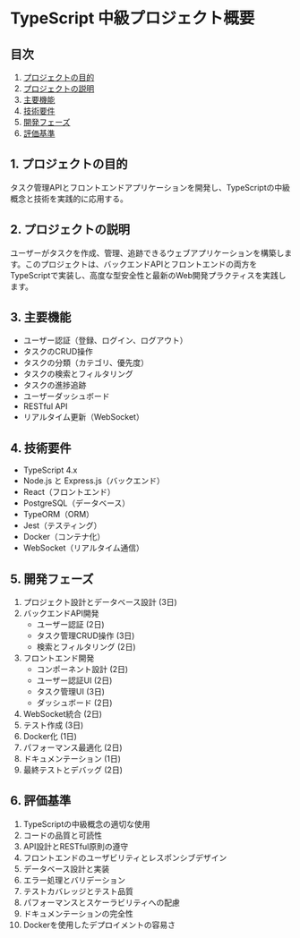 # TypeScript 中級プロジェクト概要

## 目次
1. [プロジェクトの目的](#1-プロジェクトの目的)
2. [プロジェクトの説明](#2-プロジェクトの説明)
3. [主要機能](#3-主要機能)
4. [技術要件](#4-技術要件)
5. [開発フェーズ](#5-開発フェーズ)
6. [評価基準](#6-評価基準)

## 1. プロジェクトの目的

タスク管理APIとフロントエンドアプリケーションを開発し、TypeScriptの中級概念と技術を実践的に応用する。

## 2. プロジェクトの説明

ユーザーがタスクを作成、管理、追跡できるウェブアプリケーションを構築します。このプロジェクトは、バックエンドAPIとフロントエンドの両方をTypeScriptで実装し、高度な型安全性と最新のWeb開発プラクティスを実践します。

## 3. 主要機能

- ユーザー認証（登録、ログイン、ログアウト）
- タスクのCRUD操作
- タスクの分類（カテゴリ、優先度）
- タスクの検索とフィルタリング
- タスクの進捗追跡
- ユーザーダッシュボード
- RESTful API
- リアルタイム更新（WebSocket）

## 4. 技術要件

- TypeScript 4.x
- Node.js と Express.js（バックエンド）
- React（フロントエンド）
- PostgreSQL（データベース）
- TypeORM（ORM）
- Jest（テスティング）
- Docker（コンテナ化）
- WebSocket（リアルタイム通信）

## 5. 開発フェーズ

1. プロジェクト設計とデータベース設計 (3日)
2. バックエンドAPI開発
   - ユーザー認証 (2日)
   - タスク管理CRUD操作 (3日)
   - 検索とフィルタリング (2日)
3. フロントエンド開発
   - コンポーネント設計 (2日)
   - ユーザー認証UI (2日)
   - タスク管理UI (3日)
   - ダッシュボード (2日)
4. WebSocket統合 (2日)
5. テスト作成 (3日)
6. Docker化 (1日)
7. パフォーマンス最適化 (2日)
8. ドキュメンテーション (1日)
9. 最終テストとデバッグ (2日)

## 6. 評価基準

1. TypeScriptの中級概念の適切な使用
2. コードの品質と可読性
3. API設計とRESTful原則の遵守
4. フロントエンドのユーザビリティとレスポンシブデザイン
5. データベース設計と実装
6. エラー処理とバリデーション
7. テストカバレッジとテスト品質
8. パフォーマンスとスケーラビリティへの配慮
9. ドキュメンテーションの完全性
10. Dockerを使用したデプロイメントの容易さ